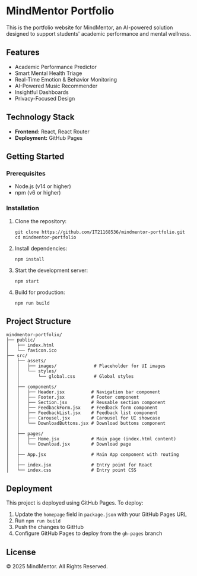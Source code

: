 # MindMentor Portfolio

This is the portfolio website for MindMentor, an AI-powered solution designed to support students' academic performance and mental wellness.

## Features

- Academic Performance Predictor
- Smart Mental Health Triage
- Real-Time Emotion & Behavior Monitoring
- AI-Powered Music Recommender
- Insightful Dashboards
- Privacy-Focused Design

## Technology Stack

- **Frontend:** React, React Router
- **Deployment:** GitHub Pages

## Getting Started

### Prerequisites

- Node.js (v14 or higher)
- npm (v6 or higher)

### Installation

1. Clone the repository:
   ```
   git clone https://github.com/IT21168536/mindmentor-portfolio.git
   cd mindmentor-portfolio
   ```

2. Install dependencies:
   ```
   npm install
   ```

3. Start the development server:
   ```
   npm start
   ```

4. Build for production:
   ```
   npm run build
   ```

## Project Structure

```
mindmentor-portfolio/
├── public/
│   ├── index.html
│   └── favicon.ico
├── src/
│   ├── assets/
│   │   ├── images/              # Placeholder for UI images
│   │   └── styles/
│   │       └── global.css       # Global styles
│   │   
│   ├── components/
│   │   ├── Header.jsx          # Navigation bar component
│   │   ├── Footer.jsx          # Footer component
│   │   ├── Section.jsx         # Reusable section component
│   │   ├── FeedbackForm.jsx    # Feedback form component
│   │   ├── FeedbackList.jsx    # Feedback list component
│   │   ├── Carousel.jsx        # Carousel for UI showcase
│   │   └── DownloadButtons.jsx # Download buttons component
│   │   
│   ├── pages/
│   │   ├── Home.jsx            # Main page (index.html content)
│   │   └── Download.jsx        # Download page
│   │   
│   ├── App.jsx                 # Main App component with routing
│   │   
│   ├── index.jsx               # Entry point for React
│   └── index.css               # Entry point CSS
```

## Deployment

This project is deployed using GitHub Pages. To deploy:

1. Update the `homepage` field in `package.json` with your GitHub Pages URL
2. Run `npm run build`
3. Push the changes to GitHub
4. Configure GitHub Pages to deploy from the `gh-pages` branch

## License

© 2025 MindMentor. All Rights Reserved. 